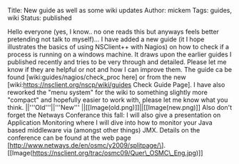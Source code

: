Title: New guide as well as some wiki updates
Author: mickem
Tags: guides, wiki
Status: published

Hello everyone (yes, I know.. no one reads this but anyways feels better
pretending not talk to myself)... I have added a new guide (it I hope
illustrates the basics of using NSClient++ with Nagios) on how to check
if a process is running on a windows machine. It draws upon the earlier
guides I published recently and tries to be very through and detailed.
Please let me know if they are helpful or not and how I can improve
them. The guide ca be found \[wiki:guides/nagios/check\_proc here\] or
from the new \[wiki:https://nsclient.org/nscp/wiki/guides Check Guide
Page\]. I have also reworked the "menu system" for the wiki to something
slightly more "compact" and hopefully easier to work with, please let me
know what you think. ||'''Old'''||'''New'''
||\[\[Image(old.png)\]\]||\[\[Image(new.png)\]\] Also don't forget the
Netways Conferance this fall: I will also give a presentation on
Application Monitoring where I will dive into how to monitor your Java
based middleware via (amongst other things) JMX. Details on the
conference can be found at the web page
\[http://www.netways.de/en/osmc/y2009/splitpage/\].
\[\[Image(https://nsclient.org/trac/osmc09/Quer\_OSMC\_Eng.jpg)\]\]

